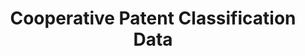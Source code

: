 ---
layout: default
bigquery: https://console.cloud.google.com/bigquery?p=patents-public-data&d=cpc&page=dataset
citation: '“Cooperative Patent Classification” by the EPO and USPTO, for public use. '
contributors: EPO, USPTO
cost: None
description: Cooperative Patent Classification Data contains the scheme and definitions
  of the Cooperative Patent Classification system for classifying patent documents.
  The CPC is the result of a partnership between the EPO and the USPTO in their joint
  effort to develop a common, internationally compatible classification system for
  technical documents, in particular patent publications, which will be used by both
  offices in the patent granting process
documentation: https://www.cooperativepatentclassification.org/cpcSchemeAndDefinitions
last_edit: 04/05/2022, 16:00:07
location: https://www.cooperativepatentclassification.org/index
maintained_by: USPTO, EPO
schema_fields:
- children
- limitingReferences
- synonyms
- date_revised
- titlePart
- title_part
- dateRevised
- sizeCache
- child_groups
- glossary
- ipc_concordant
- not_allocatable
- application_references
- symbol
- definition
- informativeReferences
- notAllocatable
- breakdownCode
- parents
- title_full
- childGroups
- residualReferences
- status
- limiting_references
- titleFull
- ipcConcordant
- informative_references
- applicationReferences
- level
- additional_only
- breakdown_code
- residual_references
shortname: cooperative_patent_classification
tags:
- patents
- science
title: Cooperative Patent Classification Data
uuid: 984374a7-16e9-4b35-9445-458daceb01bf
---